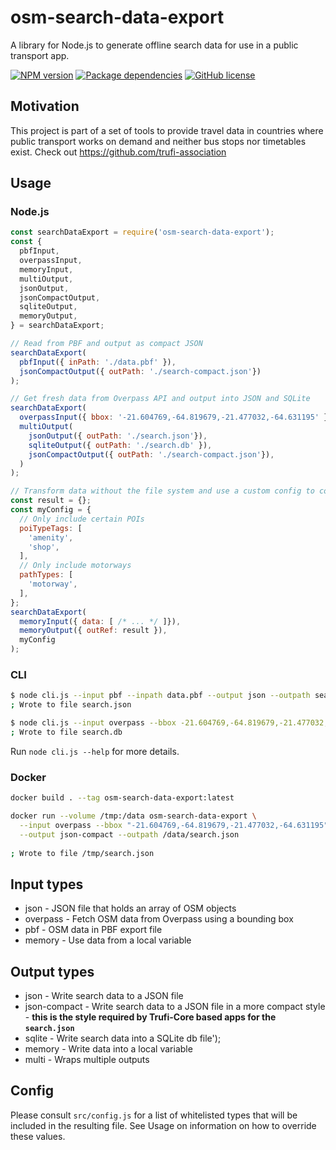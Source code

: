 # osm-search-data-export

A library for Node.js to generate offline search data for use in a public transport app.

[![NPM version](https://img.shields.io/npm/v/osm-search-data-export.svg?style=flat)](https://www.npmjs.com/package/osm-search-data-export)
[![Package dependencies](https://img.shields.io/david/trufi-association/osm-search-data-export.svg)](https://david-dm.org/trufi-association/osm-search-data-export)
[![GitHub license](https://img.shields.io/github/license/trufi-association/osm-search-data-export.svg)](https://github.com/trufi-association/osm-search-data-export/blob/master/LICENSE)

## Motivation

This project is part of a set of tools to provide travel data in countries where public transport works on demand and neither bus stops nor timetables exist. Check out https://github.com/trufi-association

## Usage

### Node.js

```js
const searchDataExport = require('osm-search-data-export');
const {
  pbfInput,
  overpassInput,
  memoryInput,
  multiOutput,
  jsonOutput,
  jsonCompactOutput,
  sqliteOutput,
  memoryOutput,
} = searchDataExport;

// Read from PBF and output as compact JSON
searchDataExport(
  pbfInput({ inPath: './data.pbf' }),
  jsonCompactOutput({ outPath: './search-compact.json'})
);

// Get fresh data from Overpass API and output into JSON and SQLite
searchDataExport(
  overpassInput({ bbox: '-21.604769,-64.819679,-21.477032,-64.631195' }), // Tarija
  multiOutput(
    jsonOutput({ outPath: './search.json'}),
    sqliteOutput({ outPath: './search.db' }),
    jsonCompactOutput({ outPath: './search-compact.json'}),
  )
);

// Transform data without the file system and use a custom config to control included objects
const result = {};
const myConfig = {
  // Only include certain POIs
  poiTypeTags: [
    'amenity',
    'shop',
  ],
  // Only include motorways
  pathTypes: [
    'motorway',
  ],
};
searchDataExport(
  memoryInput({ data: [ /* ... */ ]}),
  memoryOutput({ outRef: result }),
  myConfig
);
```

### CLI

```sh
$ node cli.js --input pbf --inpath data.pbf --output json --outpath search.json
; Wrote to file search.json
```

```sh
$ node cli.js --input overpass --bbox -21.604769,-64.819679,-21.477032,-64.631195 --output sqlite --outpath search.db
; Wrote to file search.db
```

Run `node cli.js --help` for more details.

### Docker

```sh
docker build . --tag osm-search-data-export:latest

docker run --volume /tmp:/data osm-search-data-export \
  --input overpass --bbox "-21.604769,-64.819679,-21.477032,-64.631195" \
  --output json-compact --outpath /data/search.json
           
; Wrote to file /tmp/search.json
```

## Input types

* json - JSON file that holds an array of OSM objects
* overpass - Fetch OSM data from Overpass using a bounding box
* pbf - OSM data in PBF export file
* memory - Use data from a local variable

## Output types

* json - Write search data to a JSON file
* json-compact - Write search data to a JSON file in a more compact style - **this is the style required by Trufi-Core based apps for the `search.json`**
* sqlite - Write search data into a SQLite db file');
* memory - Write data into a local variable
* multi - Wraps multiple outputs

## Config

Please consult `src/config.js` for a list of whitelisted types that will be included in the resulting file. See Usage on information on how to override these values.
